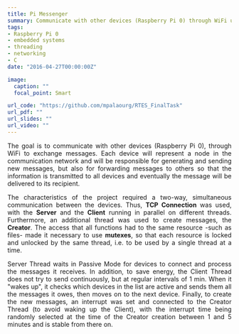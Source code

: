 ```yaml
---
title: Pi Messenger
summary: Communicate with other devices (Raspberry Pi 0) through WiFi using minimum energy possible.
tags:
- Raspberry Pi 0
- embedded systems
- threading
- networking
- C
date: "2016-04-27T00:00:00Z"

image:
  caption: ""
  focal_point: Smart

url_code: "https://github.com/mpalaourg/RTES_FinalTask"
url_pdf: ""
url_slides: ""
url_video: ""
---
```


<div style="text-align: justify"> <p>
The goal is to communicate with other devices (Raspberry Pi 0), through WiFi to exchange messages. Each device will represent a node in the communication network and will be responsible for generating and sending new messages, but also for forwarding messages to others so that the information is transmitted to all devices and eventually the message will be delivered to its recipient.

The characteristics of the project required a two-way, simultaneous communication between the devices. Thus, <b>TCP Connection</b> was used, with the <b>Server</b> and the <b>Client</b> running in parallel on different threads. Furthermore, an additional thread was used to create messages, the <b>Creator</b>. Τhe access that all functions had to the same resource -such as files- made it necessary to use <b>mutexes</b>, so that each resource is locked and unlocked by the same thread, i.e. to be used by a single thread at a time.

Server Thread waits in Passive Mode for devices to connect and process the messages it receives. In addition, to save energy, the Client Thread does not try to send continuously, but at regular intervals of 1 min. When it "wakes up", it checks which devices in the list are active and sends them all the messages it owes, then moves on to the next device. Finally, to create the new messages, an interrupt was set and connected to the Creator Thread (to avoid waking up the Client), with the interrupt time being randomly selected at the time of the Creator creation between 1 and 5 minutes and is stable from there on.
</p> </div>
